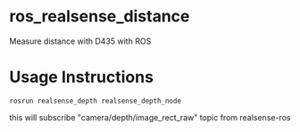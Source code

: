 # ros_realsense_distance
Measure distance with D435 with ROS 

# Usage Instructions

    rosrun realsense_depth realsense_depth_node
    
this will subscribe "camera/depth/image_rect_raw" topic from realsense-ros

